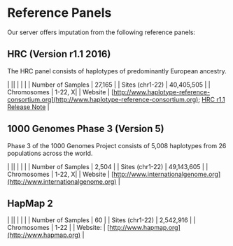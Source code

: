 # Reference Panels

Our server offers imputation from the following reference panels:

## HRC (Version r1.1 2016)

The HRC panel consists of haplotypes of predominantly European ancestry.

| ||
| | |
| Number of Samples | 27,165 |
| Sites (chr1-22) | 40,405,505 |
| Chromosomes | 1-22, X|
| Website | [http://www.haplotype-reference-consortium.org](http://www.haplotype-reference-consortium.org); [HRC r1.1 Release Note](https://imputationserver.sph.umich.edu/start.html#!pages/hrc-r1.1) |


## 1000 Genomes Phase 3 (Version 5)

Phase 3 of the 1000 Genomes Project consists of 5,008 haplotypes from 26 populations across the world.

| ||
| | |
| Number of Samples | 2,504 |
| Sites (chr1-22) | 49,143,605 |
| Chromosomes | 1-22, X|
| Website | [http://www.internationalgenome.org](http://www.internationalgenome.org) |


## HapMap 2

| ||
| | |
| Number of Samples | 60 |
| Sites (chr1-22) | 2,542,916 |
| Chromosomes | 1-22 |
| Website: | [http://www.hapmap.org](http://www.hapmap.org) |
